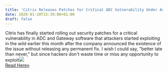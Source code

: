```yaml
---
title: 'Citrix Releases Patches for Critical ADC Vulnerability Under Active Attack'
date: 2020-01-20T15:39:00+01:00
draft: false
---
```


Citrix has finally started rolling out security patches for a critical vulnerability in ADC and Gateway software that attackers started exploiting in the wild earlier this month after the company announced the existence of the issue without releasing any permanent fix. I wish I could say, "better late than never," but since hackers don't waste time or miss any opportunity to exploit![](http://feeds.feedburner.com/~r/TheHackersNews/~4/MZy5oDEycuI)  
[Read Here»](https://thehackernews.com/2020/01/citrix-adc-patch-update.html)